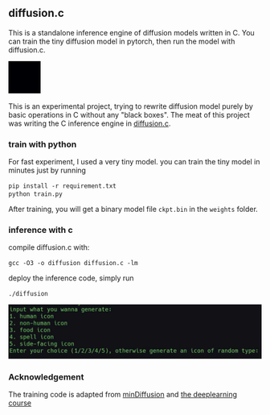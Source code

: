 ## diffusion.c

This is a standalone inference engine of diffusion models written in C. You can train the tiny diffusion model in pytorch, then run the model with diffusion.c.

![tiny diffusion](./tinydiffusion.gif)

This is an experimental project, trying to rewrite diffusion model purely by basic operations in C without any "black boxes". The meat of this project was writing the C inference engine in [diffusion.c](diffusion.c).

### train with python

For fast experiment, I used a very tiny model. you can train the tiny model in minutes just by running 

```
pip install -r requirement.txt
python train.py
```

After training, you will get a binary model file `ckpt.bin` in the `weights` folder.

### inference with c

compile diffusion.c with:

```
gcc -O3 -o diffusion diffusion.c -lm
```

deploy the inference code, simply run
```
./diffusion
```

![screenshot](doc/input.jpg)

### Acknowledgement

The training code is adapted from [minDiffusion](https://github.com/cloneofsimo/minDiffusion)
and [the deeplearning course](https://www.deeplearning.ai/short-courses/how-diffusion-models-work)
